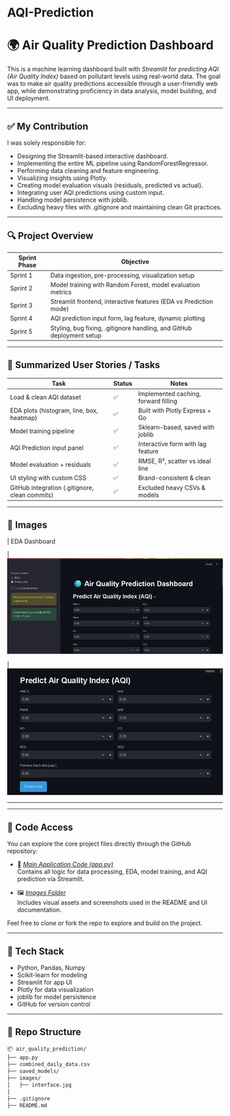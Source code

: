# AQI-Prediction
# 🌍 Air Quality Prediction Dashboard

This is a machine learning dashboard built with *Streamlit* for *predicting AQI (Air Quality Index)* based on pollutant levels using real-world data. The goal was to make air quality predictions accessible through a user-friendly web app, while demonstrating proficiency in data analysis, model building, and UI deployment.

---

## ✅ My Contribution

I was solely responsible for:
- Designing the Streamlit-based interactive dashboard.
- Implementing the entire ML pipeline using RandomForestRegressor.
- Performing data cleaning and feature engineering.
- Visualizing insights using Plotly.
- Creating model evaluation visuals (residuals, predicted vs actual).
- Integrating user AQI predictions using custom input.
- Handling model persistence with joblib.
- Excluding heavy files with .gitignore and maintaining clean Git practices.

---

## 🔍 Project Overview

| Sprint Phase              | Objective                                                                 |
|---------------------------|---------------------------------------------------------------------------|
| Sprint 1                  | Data ingestion, pre-processing, visualization setup                       |
| Sprint 2                  | Model training with Random Forest, model evaluation metrics               |
| Sprint 3                  | Streamlit frontend, interactive features (EDA vs Prediction mode)         |
| Sprint 4                  | AQI prediction input form, lag feature, dynamic plotting                  |
| Sprint 5                  | Styling, bug fixing, .gitignore handling, and GitHub deployment setup     |

---

## 🧩 Summarized User Stories / Tasks

| Task                                              | Status  | Notes                                |
|---------------------------------------------------|---------|---------------------------------------|
| Load & clean AQI dataset                          | ✅       | Implemented caching, forward filling  |
| EDA plots (histogram, line, box, heatmap)         | ✅       | Built with Plotly Express + Go        |
| Model training pipeline                           | ✅       | Sklearn-based, saved with joblib      |
| AQI Prediction input panel                        | ✅       | Interactive form with lag feature     |
| Model evaluation + residuals                      | ✅       | RMSE, R², scatter vs ideal line       |
| UI styling with custom CSS                        | ✅       | Brand-consistent & clean              |
| GitHub integration (.gitignore, clean commits)    | ✅       | Excluded heavy CSVs & models          |

---

## 📸 Images

| EDA Dashboard                                

| ![EDA](images/intereface.jpg)               

| ![EDA](images/dashboard.jpg) 


---

---

## 🧾 Code Access

You can explore the core project files directly through the GitHub repository:

- 🔧 [*Main Application Code (app.py)*](https://github.com/RaviSpacex/AQI-Prediction/blob/main/app.py)  
  Contains all logic for data processing, EDA, model training, and AQI prediction via Streamlit.

- 🖼️ [*Images Folder*](https://github.com/RaviSpacex/AQI-Prediction/tree/main/images)  
  Includes visual assets and screenshots used in the README and UI documentation.

Feel free to clone or fork the repo to explore and build on the project.

---

## 🧠 Tech Stack

- Python, Pandas, Numpy
- Scikit-learn for modeling
- Streamlit for app UI
- Plotly for data visualization
- joblib for model persistence
- GitHub for version control

---

## 📂 Repo Structure

```
📦 air_quality_prediction/
├── app.py
├── combined_daily_data.csv
├── saved_models/       
├── images/             
│   ├── interface.jpg
│   
├── .gitignore
├── README.md
